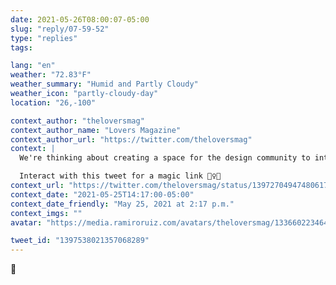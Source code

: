 ```yaml
---
date: 2021-05-26T08:00:07-05:00
slug: "reply/07-59-52"
type: "replies"
tags:

lang: "en"
weather: "72.83°F"
weather_summary: "Humid and Partly Cloudy"
weather_icon: "partly-cloudy-day"
location: "26,-100"

context_author: "theloversmag"
context_author_name: "Lovers Magazine"
context_author_url: "https://twitter.com/theloversmag"
context: |
  We're thinking about creating a space for the design community to interact with one another 👁

  Interact with this tweet for a magic link 🧙‍♀️✨
context_url: "https://twitter.com/theloversmag/status/1397270494748061710?s=12"
context_date: "2021-05-25T14:17:00-05:00"
context_date_friendly: "May 25, 2021 at 2:17 p.m."
context_imgs: ""
avatar: "https://media.ramiroruiz.com/avatars/theloversmag/1336602234646384640/u7Ay4lMg_bigger.jpg"

tweet_id: "1397538021357068289"
---
```


👀
